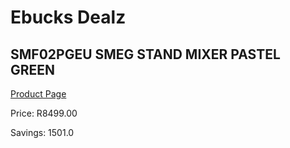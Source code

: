 
# Ebucks Dealz
## SMF02PGEU SMEG STAND MIXER PASTEL GREEN
[Product Page](https://www.ebucks.com/web/shop/productSelected.do?prodId=1169626169&catId=704987863)

Price: R8499.00

Savings: 1501.0


	